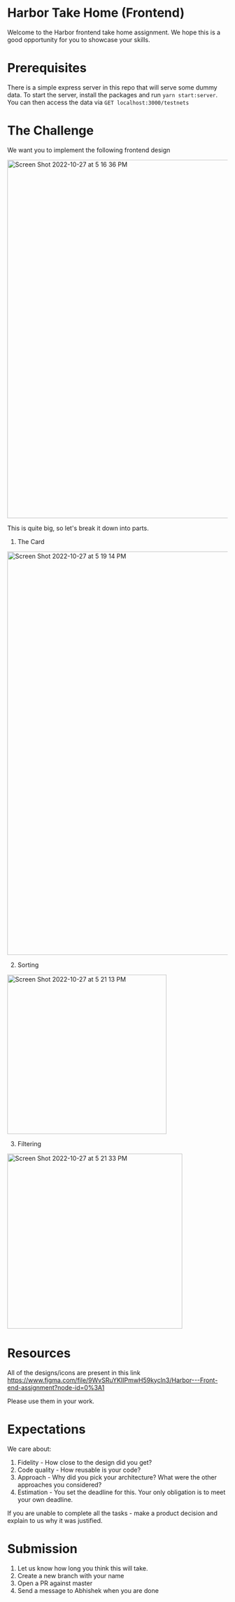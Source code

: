 # Harbor Take Home (Frontend)

Welcome to the Harbor frontend take home assignment. We hope this is a good opportunity for you to showcase your skills.

# Prerequisites

There is a simple express server in this repo that will serve some dummy data. To start the server, install the packages and run `yarn start:server`.
You can then access the data via `GET localhost:3000/testnets`

# The Challenge

We want you to implement the following frontend design

<img width="819" alt="Screen Shot 2022-10-27 at 5 16 36 PM" src="https://user-images.githubusercontent.com/3914624/198275988-7964013e-f63e-4d0d-9be5-5864841c0002.png">

This is quite big, so let's break it down into parts.

1. The Card

<img width="922" alt="Screen Shot 2022-10-27 at 5 19 14 PM" src="https://user-images.githubusercontent.com/3914624/198276468-08cf6e70-e254-4a89-bc1e-f4f448bed00d.png">

2. Sorting

<img width="364" alt="Screen Shot 2022-10-27 at 5 21 13 PM" src="https://user-images.githubusercontent.com/3914624/198276939-22896aef-1484-4260-bb7b-9b378934685e.png">

3. Filtering

<img width="400" alt="Screen Shot 2022-10-27 at 5 21 33 PM" src="https://user-images.githubusercontent.com/3914624/198277023-fd60ed69-a8e2-4507-a989-581321f5128e.png">

# Resources

All of the designs/icons are present in this link https://www.figma.com/file/9WvSRuYKIIPmwH59kycln3/Harbor---Front-end-assignment?node-id=0%3A1

Please use them in your work.

# Expectations

We care about:

1. Fidelity - How close to the design did you get?
2. Code quality - How reusable is your code?
3. Approach - Why did you pick your architecture? What were the other approaches you considered?
4. Estimation - You set the deadline for this. Your only obligation is to meet your own deadline.

If you are unable to complete all the tasks - make a product decision and explain to us why it was justified.

# Submission

1. Let us know how long you think this will take.
2. Create a new branch with your name
3. Open a PR against master
4. Send a message to Abhishek when you are done
